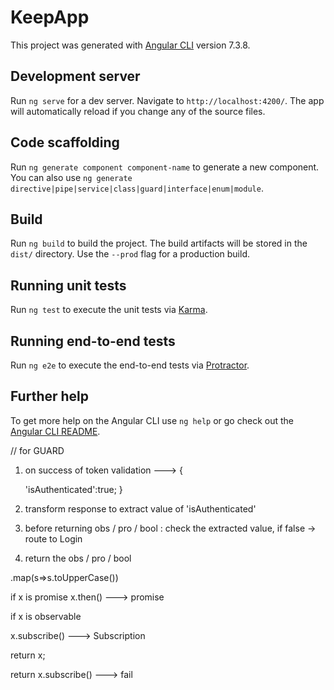 # KeepApp

This project was generated with [Angular CLI](https://github.com/angular/angular-cli) version 7.3.8.

## Development server

Run `ng serve` for a dev server. Navigate to `http://localhost:4200/`. The app will automatically reload if you change any of the source files.

## Code scaffolding

Run `ng generate component component-name` to generate a new component. You can also use `ng generate directive|pipe|service|class|guard|interface|enum|module`.

## Build

Run `ng build` to build the project. The build artifacts will be stored in the `dist/` directory. Use the `--prod` flag for a production build.

## Running unit tests

Run `ng test` to execute the unit tests via [Karma](https://karma-runner.github.io).

## Running end-to-end tests

Run `ng e2e` to execute the end-to-end tests via [Protractor](http://www.protractortest.org/).

## Further help

To get more help on the Angular CLI use `ng help` or go check out the [Angular CLI README](https://github.com/angular/angular-cli/blob/master/README.md).



// for GUARD


1. on success of token validation ---> 
{

	'isAuthenticated':true;
}

2. transform response to extract value of 'isAuthenticated'

3. before returning obs / pro / bool : check the extracted value, if false -> route to Login

4. return the obs / pro / bool



.map(s=>s.toUpperCase())



if x is promise
x.then() ---> promise



if x is observable

x.subscribe() ---> Subscription

return x;

return x.subscribe() ---> fail 